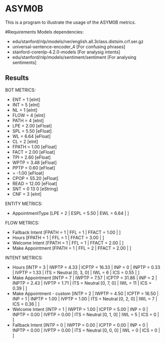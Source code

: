 # ASYM0B
This is a program to illustrate the usage of the ASYM0B metrics. 

#Requirements
Models dependencies:
 * edu/stanford/nlp/models/ner/english.all.3class.distsim.crf.ser.gz
 * universal-sentence-encoder_4 [For confusing phrases]	
 * stanford-corenlp-4.2.0-models [For analysig intents]
 * edu/stanford/nlp/models/sentiment/sentiment [For analysing sentiments]


## Results

BOT METRICS: 
 * ENT = 1 [eInt]
 * INT = 5 [eInt]
 * NL = 1 [eInt]
 * FLOW = 4 [eInt]
 * PATH = 4 [eInt]
 * LPE = 2.00 [eFloat]
 * SPL = 5.50 [eFloat]
 * WL = 6.64 [eFloat]
 * CL = 2 [eInt]
 * FPATH = 1.00 [eFloat]
 * FACT = 2.00 [eFloat]
 * TPI = 2.60 [eFloat]
 * WPTP = 3.48 [eFloat]
 * PPTP = 0.60 [eFloat]
 *  = -1.00 [eFloat]
 * CPOP = 55.20 [eFloat]
 * READ = 12.00 [eFloat]
 * SNT = 0 13 0  [eString]
 * CNF = 3 [eInt]

ENTITY METRICS: 
 * AppointmentType [LPE = 2 | ESPL = 5.50 | EWL = 6.64 | ]

FLOW METRICS: 
 * Fallback Intent [FPATH = 1 | FFL = 1 | FFACT = 1.00 | ]
 * Hours [FPATH = 1 | FFL = 1 | FFACT = 3.00 | ]
 * Welcome Intent [FPATH = 1 | FFL = 1 | FFACT = 2.00 | ]
 * Make Appointment [FPATH = 1 | FFL = 2 | FFACT = 2.00 | ]

INTENT METRICS: 
 * Hours [INTP = 3 | IWPTP = 4.33 | ICPTP = 16.33 | INP = 0 | INPTP = 0.33 | IVPTP = 1.33 | ITS = Neutral [0, 3, 0] | IWL = 6 | ICS = 0.55 | ]
 * Make Appointment [INTP = 7 | IWPTP = 7.57 | ICPTP = 31.86 | INP = 2 | INPTP = 2.43 | IVPTP = 1.71 | ITS = Neutral [0, 7, 0] | IWL = 11 | ICS = 0.39 | ]
 * Make Appointment - custom [INTP = 2 | IWPTP = 4.50 | ICPTP = 16.50 | INP = 1 | INPTP = 1.00 | IVPTP = 1.00 | ITS = Neutral [0, 2, 0] | IWL = 7 | ICS = 0.36 | ]
 * Welcome Intent [INTP = 1 | IWPTP = 1.00 | ICPTP = 5.00 | INP = 0 | INPTP = 0.00 | IVPTP = 0.00 | ITS = Neutral [0, 1, 0] | IWL = 5 | ICS = 0 | ]
 * Fallback Intent [INTP = 0 | IWPTP = 0.00 | ICPTP = 0.00 | INP = 0 | INPTP = 0.00 | IVPTP = 0.00 | ITS = Neutral [0, 0, 0] | IWL = 0 | ICS = 0 | ]

